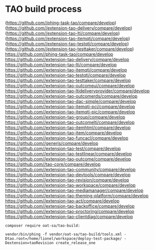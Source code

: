 TAO build process
=================


(https://github.com//phing-task-tao/compare/develop)
(https://github.com//extension-tao-delivery/compare/develop)
(https://github.com//extension-tao-lti/compare/develop)
(https://github.com//extension-tao-itemqti/compare/develop)
(https://github.com//extension-tao-testqti/compare/develop) 
(https://github.com//extension-tao-testtaker/compare/develop) 
    https://github.com//phing-task-tao/compare/develop
    https://github.com//extension-tao-delivery/compare/develop
    https://github.com//extension-tao-lti/compare/develop
    https://github.com//extension-tao-itemqti/compare/develop
    https://github.com//extension-tao-testqti/compare/develop 
    https://github.com//extension-tao-testtaker/compare/develop 
    https://github.com//extension-tao-outcomeui/compare/develop 
    https://github.com//extension-tao-ltideliveryprovider/compare/develop 
    https://github.com//extension-tao-outcomerds/compare/develop 
    https://github.com//extension-tao-dac-simple/compare/develop
    https://github.com//extension-tao-itemqti-pci/compare/develop
    https://github.com//extension-tao-itemqti-pic/compare/develop 
    https://github.com//extension-tao-group/compare/develop 
    https://github.com//extension-tao-outcomelti/compare/develop 
    https://github.com//extension-tao-itemhtml/compare/develop 
    https://github.com//extension-tao-item/compare/develop 
    https://github.com//extension-tao-funcacl/compare/develop 
    https://github.com//generis/compare/develop
    https://github.com//extension-tao-test/compare/develop 
    https://github.com//extension-tao-testlinear/compare/develop
    https://github.com//extension-tao-outcome/compare/develop 
    https://github.com//tao-core/compare/develop
    https://github.com//extension-tao-community/compare/develop 
    https://github.com//extension-tao-devtools/compare/develop 
    https://github.com//extension-tao-revision/compare/develop 
    https://github.com//extension-tao-workspace/compare/develop 
    https://github.com//extension-tao-mediamanager/compare/develop 
    https://github.com//extension-tao-theming-platform/compare/develop 
    https://github.com//extension-tao-act/compare/develop
    https://github.com//extension-tao-backoffice/compare/develop
    https://github.com//extension-tao-proctoring/compare/develop
    https://github.com//extension-tao-clientdiag/compare/develop
    
    
    
    composer require oat-sa/tao-build:
    
    vendor/bin/phing -f vendor/oat-sa/tao-build/tools.xml -Dtao.root=/home/lionel/workspace/deploy-test-package/ -Dextension=taoRevision create_release_one  
